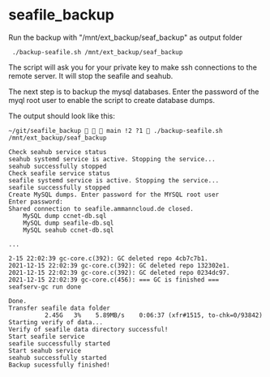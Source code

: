 # seafile_backup

Run the backup with "/mnt/ext_backup/seaf_backup" as output folder
```
 ./backup-seafile.sh /mnt/ext_backup/seaf_backup        
```

The script will ask you for your private key to make ssh connections to the remote server. It will stop the seafile and seahub.

The next step is to backup the mysql databases. Enter the password of the myql root user to enable the script to create database dumps.

The output should look like this:

```
~/git/seafile_backup    main !2 ?1  ./backup-seafile.sh /mnt/ext_backup/seaf_backup

Check seahub service status
seahub systemd service is active. Stopping the service...
seahub successfully stopped
Check seafile service status
seafile systemd service is active. Stopping the service...
seafile successfully stopped
Create MySQL dumps. Enter password for the MYSQL root user
Enter password: 
Shared connection to seafile.ammanncloud.de closed.
    MySQL dump ccnet-db.sql
    MySQL dump seafile-db.sql
    MySQL seahub ccnet-db.sql

...

2-15 22:02:39 gc-core.c(392): GC deleted repo 4cb7c7b1.
2021-12-15 22:02:39 gc-core.c(392): GC deleted repo 132302e1.
2021-12-15 22:02:39 gc-core.c(392): GC deleted repo 0234dc97.
2021-12-15 22:02:39 gc-core.c(456): === GC is finished ===
seafserv-gc run done

Done.
Transfer seafile data folder
          2.45G   3%    5.89MB/s    0:06:37 (xfr#1515, to-chk=0/93842)   
Starting verify of data...
Verify of seafile data directory successful!
Start seafile service
seafile successfully started
Start seahub service
seahub successfully started
Backup sucessfully finished!
```